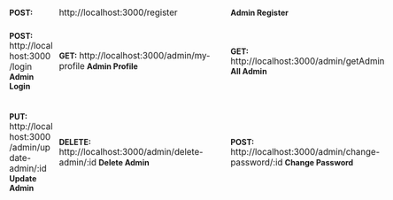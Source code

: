 <div style="display: grid; grid-template-columns: 80px 300px auto; gap: 10px; align-items: center;">
  <span><strong>POST:</strong></span>
  <span style="font-size: 1.1em;">http://localhost:3000/register</span>
  <span><strong>Admin Register</strong></span>

  <span><strong>POST:</strong></span>
  <span style="font-size: 1.1em;">http://localhost:3000/login</span>
  <span><strong>Admin Login</strong></span>

  <span><strong>GET:</strong></span>
  <span style="font-size: 1.1em;">http://localhost:3000/admin/my-profile</span>
  <span><strong>Admin Profile</strong></span>

  <span><strong>GET:</strong></span>
  <span style="font-size: 1.1em;">http://localhost:3000/admin/getAdmin</span>
  <span><strong>All Admin</strong></span>

  <span><strong>PUT:</strong></span>
  <span style="font-size: 1.1em;">http://localhost:3000/admin/update-admin/:id</span>
  <span><strong>Update Admin</strong></span>

  <span><strong>DELETE:</strong></span>
  <span style="font-size: 1.1em;">http://localhost:3000/admin/delete-admin/:id</span>
  <span><strong>Delete Admin</strong></span>

  <span><strong>POST:</strong></span>
  <span style="font-size: 1.1em;">http://localhost:3000/admin/change-password/:id</span>
  <span><strong>Change Password</strong></span>
</div>